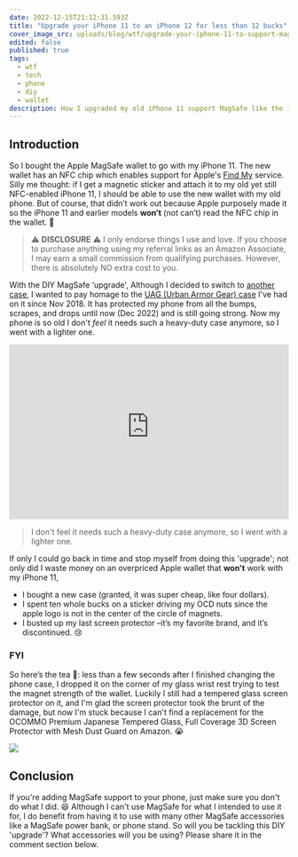 ```yaml
---
date: 2022-12-15T21:12:31.593Z
title: "Upgrade your iPhone 11 to an iPhone 12 for less than 12 bucks"
cover_image_src: uploads/blog/wtf/upgrade-your-iphone-11-to-support-magsafe-with-a-sticker-cover.jpg
edited: false
published: true
tags:
  - wtf
  - tech
  - phone
  - diy
  - wallet
description: How I upgraded my old iPhone 11 support MagSafe like the iPhone 12 and later versions without paying the new iPhone price
---
```


## Introduction
So I bought the Apple MagSafe wallet to go with my iPhone 11. The new wallet has an NFC chip which enables support for Apple's [Find My](https://www.apple.com/icloud/find-my/) service. Silly me thought: if I get a magnetic sticker and attach it to my old yet still NFC-enabled iPhone 11, I should be able to use the new wallet with my old phone. But of course, that didn’t work out because Apple purposely made it so the iPhone 11 and earlier models **won’t** (not can’t) read the NFC chip in the wallet. 🤬

> ⚠️ **DISCLOSURE** ⚠️ I only endorse things I use and love. If you choose to purchase anything using my referral links as an Amazon Associate, I may earn a small commission from qualifying purchases. However, there is absolutely NO extra cost to you.

With the DIY MagSafe ‘upgrade', Although I decided to switch to [another case](https://amzn.to/3Gv1HRs), I wanted to pay homage to the [UAG (Urban Armor Gear) case](https://amzn.to/3Q4Dxk5) I've had on it since Nov 2018. It has protected my phone from all the bumps, scrapes, and drops until now (Dec 2022) and is still going strong. Now my phone is so old I don't _feel_ it needs such a heavy-duty case anymore, so I went with a lighter one.

<iframe width="100%" height="315" src="https://www.youtube-nocookie.com/embed/XV6fVmDMW2g" title="YouTube video player" frameborder="0" allow="accelerometer; autoplay; clipboard-write; encrypted-media; gyroscope; picture-in-picture" allowfullscreen></iframe>

> I don't feel it needs such a heavy-duty case anymore, so I went with a lighter one.

If only I could go back in time and stop myself from doing this 'upgrade'; not only did I waste money on an overpriced Apple wallet that **won't** work with my iPhone 11, 
- I bought a new case (granted, it was super cheap, like four dollars). 
- I spent ten whole bucks on a sticker driving my OCD nuts since the apple logo is not in the center of the circle of magnets. 
- I busted up my last screen protector –it’s my favorite brand, and it’s discontinued. 😢

### FYI
So here’s the tea 🍵: less than a few seconds after I finished changing the phone case, I dropped it on the corner of my glass wrist rest trying to test the magnet strength of the wallet. Luckily I still had a tempered glass screen protector on it, and I'm glad the screen protector took the brunt of the damage, but now I'm stuck because I can't find a replacement for the OCOMMO Premium Japanese Tempered Glass, Full Coverage 3D Screen Protector with Mesh Dust Guard on Amazon. 😭

<a href="https://www.amazon.com/gp/product/B083ZLB37Q?ie=UTF8&psc=1&linkCode=li2&tag=vvifi_fyi-20&linkId=d4999a92063dab787b30098721c7a6ff&language=en_US&ref_=as_li_ss_il" target="_blank"><img border="0" src="//ws-na.amazon-adsystem.com/widgets/q?_encoding=UTF8&ASIN=B083ZLB37Q&Format=_SL160_&ID=AsinImage&MarketPlace=US&ServiceVersion=20070822&WS=1&tag=vvifi_fyi-20&language=en_US" ></a><img src="https://ir-na.amazon-adsystem.com/e/ir?t=vvifi_fyi-20&language=en_US&l=li2&o=1&a=B083ZLB37Q" width="1" height="1" border="0" alt="" style="border:none !important; margin:0px !important;" />

## Conclusion
If you're adding MagSafe support to your phone, just make sure you don't do what I did. 😆 Although I can't use MagSafe for what I intended to use it for, I do benefit from having it to use with many other MagSafe accessories like a MagSafe power bank, or phone stand. So will you be tackling this DIY 'upgrade'? What accessories will you be using? Please share it in the comment section below.

